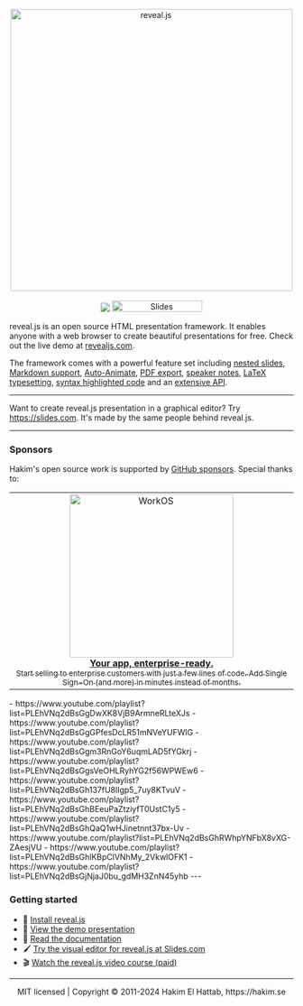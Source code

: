 <p align="center">
  <a href="https://revealjs.com">
  <img src="https://hakim-static.s3.amazonaws.com/reveal-js/logo/v1/reveal-black-text-sticker.png" alt="reveal.js" width="500">
  </a>
  <br><br>
  <a href="https://github.com/hakimel/reveal.js/actions"><img src="https://github.com/hakimel/reveal.js/workflows/tests/badge.svg"></a>
  <a href="https://slides.com/"><img src="https://s3.amazonaws.com/static.slid.es/images/slides-github-banner-320x40.png?1" alt="Slides" width="160" height="20"></a>
</p>

reveal.js is an open source HTML presentation framework. It enables anyone with a web browser to create beautiful presentations for free. Check out the live demo at [revealjs.com](https://revealjs.com/).

The framework comes with a powerful feature set including [nested slides](https://revealjs.com/vertical-slides/), [Markdown support](https://revealjs.com/markdown/), [Auto-Animate](https://revealjs.com/auto-animate/), [PDF export](https://revealjs.com/pdf-export/), [speaker notes](https://revealjs.com/speaker-view/), [LaTeX typesetting](https://revealjs.com/math/), [syntax highlighted code](https://revealjs.com/code/) and an [extensive API](https://revealjs.com/api/).

---

Want to create reveal.js presentation in a graphical editor? Try <https://slides.com>. It's made by the same people behind reveal.js.

---

### Sponsors
Hakim's open source work is supported by <a href="https://github.com/sponsors/hakimel">GitHub sponsors</a>. Special thanks to:
<div align="center">
  <table>
    <td align="center">
      <a href="https://workos.com/?utm_campaign=github_repo&utm_medium=referral&utm_content=revealjs&utm_source=github">
        <div>
          <img src="https://user-images.githubusercontent.com/629429/151508669-efb4c3b3-8fe3-45eb-8e47-e9510b5f0af1.svg" width="290" alt="WorkOS">
        </div>
        <b>Your app, enterprise-ready.</b>
        <div>
          <sub>Start selling to enterprise customers with just a few lines of code. Add Single Sign-On (and more) in minutes instead of months.</sup>
        </div>
      </a>
    </td>
  </table>
</div>
- https://www.youtube.com/playlist?list=PLEhVNq2dBsGgDwXK8VjB9ArmneRLteXJs
- https://www.youtube.com/playlist?list=PLEhVNq2dBsGgGPfesDcLR51mNVeYUFWlG
- https://www.youtube.com/playlist?list=PLEhVNq2dBsGgm3RnGoY6uqmLAD5fYGkrj
- https://www.youtube.com/playlist?list=PLEhVNq2dBsGgsVeOHLRyhYG2f56WPWEw6
- https://www.youtube.com/playlist?list=PLEhVNq2dBsGh137fU8lIgp5_7uy8KTvuV
- https://www.youtube.com/playlist?list=PLEhVNq2dBsGhBEeuPaZtziyfT0UstC1y5
- https://www.youtube.com/playlist?list=PLEhVNq2dBsGhQaQ1wHJinetnnt37bx-Uv
- https://www.youtube.com/playlist?list=PLEhVNq2dBsGhRWhpYNFbX8vXG-ZAesjVU
- https://www.youtube.com/playlist?list=PLEhVNq2dBsGhlKBpClVNhMy_2VkwlOFK1
- https://www.youtube.com/playlist?list=PLEhVNq2dBsGjNjaJ0bu_gdMH3ZnN45yhb
---

### Getting started
- 🚀 [Install reveal.js](https://revealjs.com/installation)
- 👀 [View the demo presentation](https://revealjs.com/demo)
- 📖 [Read the documentation](https://revealjs.com/markup/)
- 🖌 [Try the visual editor for reveal.js at Slides.com](https://slides.com/)
- 🎬 [Watch the reveal.js video course (paid)](https://revealjs.com/course)

--- 
<div align="center">
  MIT licensed | Copyright © 2011-2024 Hakim El Hattab, https://hakim.se
</div>
